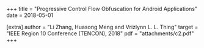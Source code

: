 +++
title = "Progressive Control Flow Obfuscation for Android Applications"
date = 2018-05-01

[extra]
author = "Li Zhang, Huasong Meng and Vrizlynn L. L. Thing"
target = "IEEE Region 10 Conference (TENCON), 2018"
pdf = "attachments/c2.pdf"
+++